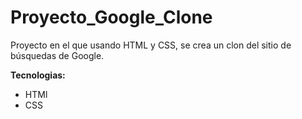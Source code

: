 <h1>Proyecto_Google_Clone</h1>
<p>Proyecto en el que usando HTML y CSS, se crea un clon del sitio de búsquedas de Google.</p>
<div><b>Tecnologias:</b>
<ul>
  <li>HTMl</li>
  <li>CSS</li>
</ul>
</div>

